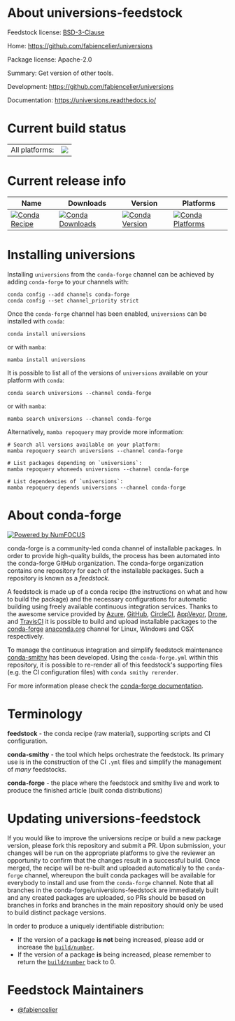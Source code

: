 About universions-feedstock
===========================

Feedstock license: [BSD-3-Clause](https://github.com/conda-forge/universions-feedstock/blob/main/LICENSE.txt)

Home: https://github.com/fabiencelier/universions

Package license: Apache-2.0

Summary: Get version of other tools.

Development: https://github.com/fabiencelier/universions

Documentation: https://universions.readthedocs.io/

Current build status
====================


<table><tr><td>All platforms:</td>
    <td>
      <a href="https://dev.azure.com/conda-forge/feedstock-builds/_build/latest?definitionId=8355&branchName=main">
        <img src="https://dev.azure.com/conda-forge/feedstock-builds/_apis/build/status/universions-feedstock?branchName=main">
      </a>
    </td>
  </tr>
</table>

Current release info
====================

| Name | Downloads | Version | Platforms |
| --- | --- | --- | --- |
| [![Conda Recipe](https://img.shields.io/badge/recipe-universions-green.svg)](https://anaconda.org/conda-forge/universions) | [![Conda Downloads](https://img.shields.io/conda/dn/conda-forge/universions.svg)](https://anaconda.org/conda-forge/universions) | [![Conda Version](https://img.shields.io/conda/vn/conda-forge/universions.svg)](https://anaconda.org/conda-forge/universions) | [![Conda Platforms](https://img.shields.io/conda/pn/conda-forge/universions.svg)](https://anaconda.org/conda-forge/universions) |

Installing universions
======================

Installing `universions` from the `conda-forge` channel can be achieved by adding `conda-forge` to your channels with:

```
conda config --add channels conda-forge
conda config --set channel_priority strict
```

Once the `conda-forge` channel has been enabled, `universions` can be installed with `conda`:

```
conda install universions
```

or with `mamba`:

```
mamba install universions
```

It is possible to list all of the versions of `universions` available on your platform with `conda`:

```
conda search universions --channel conda-forge
```

or with `mamba`:

```
mamba search universions --channel conda-forge
```

Alternatively, `mamba repoquery` may provide more information:

```
# Search all versions available on your platform:
mamba repoquery search universions --channel conda-forge

# List packages depending on `universions`:
mamba repoquery whoneeds universions --channel conda-forge

# List dependencies of `universions`:
mamba repoquery depends universions --channel conda-forge
```


About conda-forge
=================

[![Powered by
NumFOCUS](https://img.shields.io/badge/powered%20by-NumFOCUS-orange.svg?style=flat&colorA=E1523D&colorB=007D8A)](https://numfocus.org)

conda-forge is a community-led conda channel of installable packages.
In order to provide high-quality builds, the process has been automated into the
conda-forge GitHub organization. The conda-forge organization contains one repository
for each of the installable packages. Such a repository is known as a *feedstock*.

A feedstock is made up of a conda recipe (the instructions on what and how to build
the package) and the necessary configurations for automatic building using freely
available continuous integration services. Thanks to the awesome service provided by
[Azure](https://azure.microsoft.com/en-us/services/devops/), [GitHub](https://github.com/),
[CircleCI](https://circleci.com/), [AppVeyor](https://www.appveyor.com/),
[Drone](https://cloud.drone.io/welcome), and [TravisCI](https://travis-ci.com/)
it is possible to build and upload installable packages to the
[conda-forge](https://anaconda.org/conda-forge) [anaconda.org](https://anaconda.org/)
channel for Linux, Windows and OSX respectively.

To manage the continuous integration and simplify feedstock maintenance
[conda-smithy](https://github.com/conda-forge/conda-smithy) has been developed.
Using the ``conda-forge.yml`` within this repository, it is possible to re-render all of
this feedstock's supporting files (e.g. the CI configuration files) with ``conda smithy rerender``.

For more information please check the [conda-forge documentation](https://conda-forge.org/docs/).

Terminology
===========

**feedstock** - the conda recipe (raw material), supporting scripts and CI configuration.

**conda-smithy** - the tool which helps orchestrate the feedstock.
                   Its primary use is in the construction of the CI ``.yml`` files
                   and simplify the management of *many* feedstocks.

**conda-forge** - the place where the feedstock and smithy live and work to
                  produce the finished article (built conda distributions)


Updating universions-feedstock
==============================

If you would like to improve the universions recipe or build a new
package version, please fork this repository and submit a PR. Upon submission,
your changes will be run on the appropriate platforms to give the reviewer an
opportunity to confirm that the changes result in a successful build. Once
merged, the recipe will be re-built and uploaded automatically to the
`conda-forge` channel, whereupon the built conda packages will be available for
everybody to install and use from the `conda-forge` channel.
Note that all branches in the conda-forge/universions-feedstock are
immediately built and any created packages are uploaded, so PRs should be based
on branches in forks and branches in the main repository should only be used to
build distinct package versions.

In order to produce a uniquely identifiable distribution:
 * If the version of a package **is not** being increased, please add or increase
   the [``build/number``](https://docs.conda.io/projects/conda-build/en/latest/resources/define-metadata.html#build-number-and-string).
 * If the version of a package **is** being increased, please remember to return
   the [``build/number``](https://docs.conda.io/projects/conda-build/en/latest/resources/define-metadata.html#build-number-and-string)
   back to 0.

Feedstock Maintainers
=====================

* [@fabiencelier](https://github.com/fabiencelier/)

